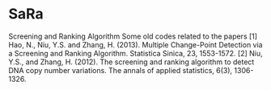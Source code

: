 # SaRa
Screening and Ranking Algorithm
Some old codes related to the papers
[1] Hao, N., Niu, Y.S. and Zhang, H. (2013). Multiple Change-Point Detection via a Screening and Ranking Algorithm. Statistica Sinica, 23, 1553-1572.
[2] Niu, Y.S., and Zhang, H. (2012). The screening and ranking algorithm to detect DNA copy number variations. The annals of applied statistics, 6(3), 1306-1326.
